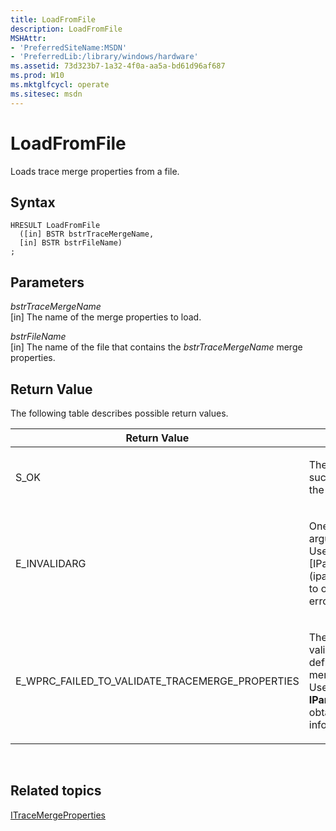 ```yaml
---
title: LoadFromFile
description: LoadFromFile
MSHAttr:
- 'PreferredSiteName:MSDN'
- 'PreferredLib:/library/windows/hardware'
ms.assetid: 73d323b7-1a32-4f0a-aa5a-bd61d96af687
ms.prod: W10
ms.mktglfcycl: operate
ms.sitesec: msdn
---
```


# LoadFromFile


Loads trace merge properties from a file.

## Syntax


``` syntax
HRESULT LoadFromFile
  ([in] BSTR bstrTraceMergeName,
  [in] BSTR bstrFileName)
;
```

## Parameters


<a href="" id="bstrtracemergename"></a>*bstrTraceMergeName*  
\[in\] The name of the merge properties to load.

<a href="" id="bstrfilename"></a>*bstrFileName*  
\[in\] The name of the file that contains the *bstrTraceMergeName* merge properties.

## Return Value


The following table describes possible return values.

<table>
<colgroup>
<col width="50%" />
<col width="50%" />
</colgroup>
<thead>
<tr class="header">
<th>Return Value</th>
<th>Description</th>
</tr>
</thead>
<tbody>
<tr class="odd">
<td><p>S_OK</p></td>
<td><p>The function successfully loaded the properties.</p></td>
</tr>
<tr class="even">
<td><p>E_INVALIDARG</p></td>
<td><p>One or more arguments are invalid. Use [IParsingErrorInfo](iparsingerrorinfo.md) to obtain detailed error information.</p></td>
</tr>
<tr class="odd">
<td><p>E_WPRC_FAILED_TO_VALIDATE_TRACEMERGE_PROPERTIES</p></td>
<td><p>The library failed to validate the XML that defines the trace merge properties. Use <strong>IParsingErrorInfo</strong> to obtain detailed error information.</p></td>
</tr>
</tbody>
</table>

 

## Related topics


[ITraceMergeProperties](itracemergeproperties.md)

 

 







